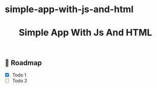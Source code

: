 # simple-app-with-js-and-html
<div align="center">
  <h1>Simple App With Js And HTML </h1>
</div>

<br />

<!-- Roadmap -->
## :compass: Roadmap

* [x] Todo 1
* [ ] Todo 2
